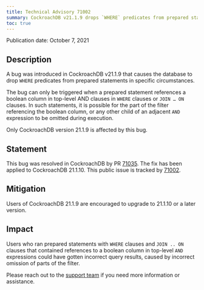 ```yaml
---
title: Technical Advisory 71002
summary: CockroachDB v21.1.9 drops `WHERE` predicates from prepared statements in specific circumstances
toc: true
---
```


Publication date: October 7, 2021

## Description

A bug was introduced in CockroachDB v21.1.9 that causes the database to drop `WHERE` predicates from prepared statements in specific circumstances.

The bug can only be triggered when a prepared statement references a boolean column in top-level AND clauses in `WHERE` clauses or `JOIN … ON` clauses. In such statements, it is possible for the part of the filter referencing the boolean column, or any other child of an adjacent `AND` expression to be omitted during execution.

Only CockroachDB version 21.1.9 is affected by this bug.


## Statement

This bug was resolved in CockroachDB by PR [71035](https://github.com/cockroachdb/cockroach/pull/71035).
The fix has been applied to CockroachDB 21.1.10.
This public issue is tracked by [71002](https://github.com/cockroachdb/cockroach/issues/71002).

## Mitigation

Users of CockroachDB 21.1.9 are encouraged to upgrade to 21.1.10 or a later version.

## Impact

Users who ran prepared statements with `WHERE` clauses and `JOIN .. ON` clauses that contained references to a boolean column in top-level `AND` expressions could have gotten incorrect query results, caused by incorrect omission of parts of the filter.

Please reach out to the [support team](https://support.cockroachlabs.com/) if you need more information or assistance.

